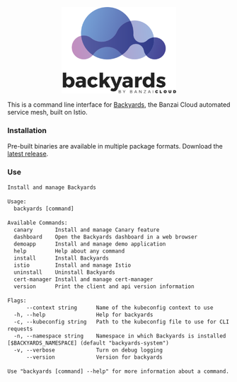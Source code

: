 <p align="center"><img src="docs/img/backyards-logo.svg" width="260"></p>

This is a command line interface for [Backyards](https://banzaicloud.com/blog/istio-the-easy-way/), the Banzai Cloud automated service mesh, built on Istio.

### Installation

Pre-built binaries are available in multiple package formats. Download the [latest release](https://github.com/banzaicloud/backyards-cli/releases).

### Use

```text
Install and manage Backyards

Usage:
  backyards [command]

Available Commands:
  canary       Install and manage Canary feature
  dashboard    Open the Backyards dashboard in a web browser
  demoapp      Install and manage demo application
  help         Help about any command
  install      Install Backyards
  istio        Install and manage Istio
  uninstall    Uninstall Backyards
  cert-manager Install and manage cert-manager
  version      Print the client and api version information

Flags:
      --context string      Name of the kubeconfig context to use
  -h, --help                Help for backyards
  -c, --kubeconfig string   Path to the kubeconfig file to use for CLI requests
  -n, --namespace string    Namespace in which Backyards is installed [$BACKYARDS_NAMESPACE] (default "backyards-system")
  -v, --verbose             Turn on debug logging
      --version             Version for backyards

Use "backyards [command] --help" for more information about a command.
```

